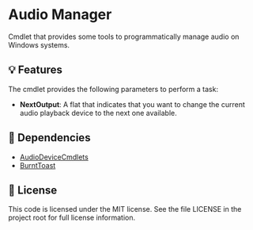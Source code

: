# Audio Manager

Cmdlet that provides some tools to programmatically manage audio on Windows systems.


## 💡 Features

The cmdlet provides the following parameters to perform a task:
- **NextOutput**: A flat that indicates that you want to change the current audio playback device to the next one available.


## 🔧 Dependencies

- [AudioDeviceCmdlets](https://github.com/frgnca/AudioDeviceCmdlets)
- [BurntToast](https://github.com/Windos/BurntToast)


## 📃 License

This code is licensed under the MIT license. See the file LICENSE in the project root for full license information.

